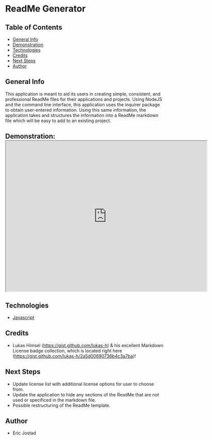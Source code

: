 # ReadMe Generator

## Table of Contents
- [General Info](#general-info)
- [Demonstration](#demonstration)
- [Technologies](#technologies)
- [Credits](#credits)
- [Next Steps](#next-Steps)
- [Author](#author)

## General Info
This application is meant to aid its users in creating simple, consistent, and professional ReadMe files for their applications and projects. 
Using NodeJS and the command line interface, this application uses the inquirer package to obtain user-entered information.
Using this same information, the application takes and structures the information into a ReadMe markdown file which will be easy
to add to an existing project. 

## Demonstration: <iframe src="https://drive.google.com/file/d/14nr2yqN-8o5nv1o0HJ3BJzNPtDSFwImn/preview" width="640" height="480"></iframe>


## Technologies
- [Javascript](https://www.javascript.com/)

## Credits
- Lukas Himsel (https://gist.github.com/lukas-h) & his excellent Markdown License badge collection, which is located
right here (https://gist.github.com/lukas-h/2a5d00690736b4c3a7ba)!

## Next Steps
- Update license list with additional license options for user to choose from.
- Update the application to hide any sections of the ReadMe that are not used or specificed in the markdown file.
- Possible restructuring of the ReadMe template.

## Author
- Eric Jostad